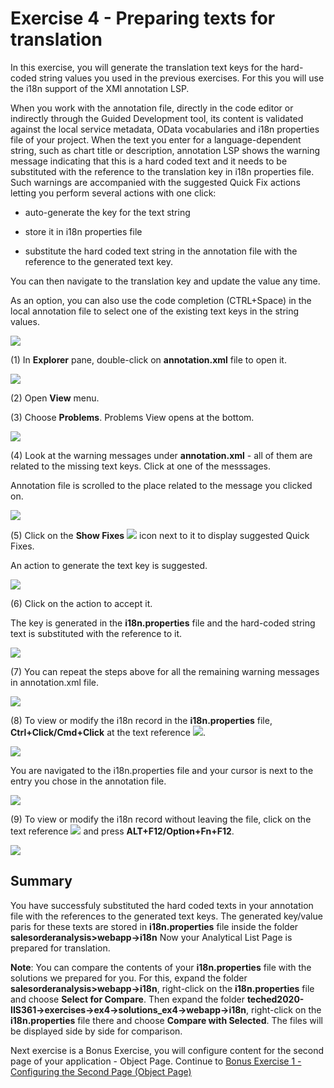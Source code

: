 Exercise 4 - Preparing texts for translation
=============================================

In this exercise, you will generate the translation text keys for the hard-coded string values you used in the previous exercises. For this you will use the i18n support of the XMl annotation LSP.

When you work with the annotation file, directly in the code editor or indirectly through the Guided Development tool, its content is validated against the local service metadata, OData vocabularies and i18n properties file of your project. When the text you enter for a language-dependent string, such as chart title or description, annotation LSP shows the warning message indicating that this is a hard coded text and it needs to be substituted with the reference to the translation key in i18n properties file. Such warnings are accompanied with the suggested Quick Fix actions letting you perform several actions with one click:

-   auto-generate the key for the text string

-   store it in i18n properties file

-   substitute the hard coded text string in the annotation file with the reference to the generated text key.

You can then navigate to the translation key and update the value any time.

As an option, you can also use the code completion (CTRL+Space) in the local annotation file to select one of the existing text keys in the string values.

![](media/image1.png)

(1) In **Explorer** pane, double-click on **annotation.xml** file to open it.

![](media/image2.png)

(2) Open **View** menu.

(3) Choose **Problems**. Problems View opens at the bottom.

![](media/image3.png)

(4) Look at the warning messages under **annotation.xml** - all of them
are related to the missing text keys. Click at one of the messsages.

Annotation file is scrolled to the place related to the message you
clicked on.

![](media/image4.png)

(5) Click on the **Show Fixes** ![](media/image5.png) icon next to it to
display suggested Quick Fixes.

An action to generate the text key is suggested.

![](media/image6.png)

(6) Click on the action to accept it.

The key is generated in the **i18n.properties** file and the hard-coded
string text is substituted with the reference to it.

![](media/image7.png)

(7) You can repeat the steps above for all the remaining warning
messages in annotation.xml file.

![](media/image8.png)

(8) To view or modify the i18n record in the **i18n.properties** file,
**Ctrl+Click/Cmd+Click** at the text reference ![](media/image9.png).

![](media/image10.png)

You are navigated to the i18n.properties file and your cursor is next to
the entry you chose in the annotation file.

![](media/image11.png)

(9) To view or modify the i18n record without leaving the file, click on
the text reference ![](media/image12.png) and press **ALT+F12/Option+Fn+F12**.

![](media/image13.png)

Summary
--------
You have successfuly substituted the hard coded texts in your annotation file with the references to the generated text keys. The generated key/value paris for these texts are stored in **i18n.properties** file inside the folder **salesorderanalysis\>webapp-\>i18n** Now your Analytical List Page is prepared for translation. 

**Note**: You can compare the contents of your **i18n.properties** file with the solutions we prepared for you.  For this, expand the folder **salesorderanalysis\>webapp-\>i18n**, right-click on the **i18n.properties** file and choose **Select for Compare**. Then expand the folder **teched2020-IIS361-\>exercises-\>ex4-\>solutions_ex4-\>webapp-\>i18n**, right-click on the **i18n.properties** file there and choose **Compare with Selected**. The files will be displayed side by side for comparison. 

Next exercise is a Bonus Exercise, you will configure content for the second page of your application - Object Page. Continue to [Bonus Exercise 1 - Configuring the Second Page (Object Page)](../ex5/README.md)
